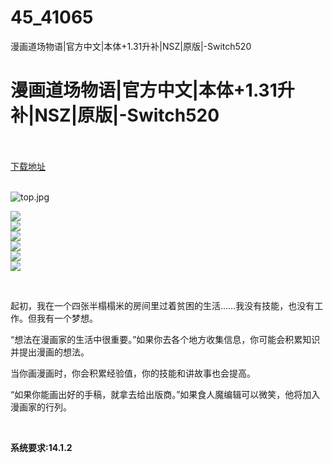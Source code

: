 # 45_41065
漫画道场物语|官方中文|本体+1.31升补|NSZ|原版|-Switch520
# 漫画道场物语|官方中文|本体+1.31升补|NSZ|原版|-Switch520
 <br/></br>
[下载地址](https://www.switch520.cc/article/41065 "下载地址")
<br/></br>

<p><img title="top.jpg" src="https://www.switch520.cc/muke_img/2022_08_23_32deb1e8082ae.jpg" alt="top.jpg"></p>
<p><img src="https://cdn.cloudflare.steamstatic.com/steam/apps/1921770/ss_3b94635de4ceac25f75b4de3dcd9407bac407ef7.600x338.jpg?t=1658720528"><br>
<img src="https://cdn.cloudflare.steamstatic.com/steam/apps/1921770/ss_24c14c38369995ac6b98816eb3a32cc537418b20.600x338.jpg?t=1658720528"><br>
<img src="https://cdn.cloudflare.steamstatic.com/steam/apps/1921770/ss_0e36b0bab0bdbb569319a9d1a4ba6ece43f3ccd1.600x338.jpg?t=1658720528"><br>
<img src="https://cdn.cloudflare.steamstatic.com/steam/apps/1921770/ss_18c2b810d387ddf9f58319e3f5b0ef0fbed0f4e7.600x338.jpg?t=1658720528"><br>
<img src="https://cdn.cloudflare.steamstatic.com/steam/apps/1921770/ss_4097f963371f3f3fcbf912e1438f4bc631d5d09e.600x338.jpg?t=1658720528"><br>
<img src="https://cdn.cloudflare.steamstatic.com/steam/apps/1921770/ss_2b8abf971c6f47abd553a23374714e9dbf0015c3.600x338.jpg?t=1658720528"></p>
<p>&nbsp;</p>
<p>起初，我在一个四张半榻榻米的房间里过着贫困的生活……我没有技能，也没有工作。但我有一个梦想。</p>
<p>“想法在漫画家的生活中很重要。”如果你去各个地方收集信息，你可能会积累知识并提出漫画的想法。</p>
<p>当你画漫画时，你会积累经验值，你的技能和讲故事也会提高。</p>
<p>“如果你能画出好的手稿，就拿去给出版商。”如果食人魔编辑可以微笑，他将加入漫画家的行列。</p>
<p>&nbsp;</p>
<p><strong>系统要求:14.1.2</strong></p>



